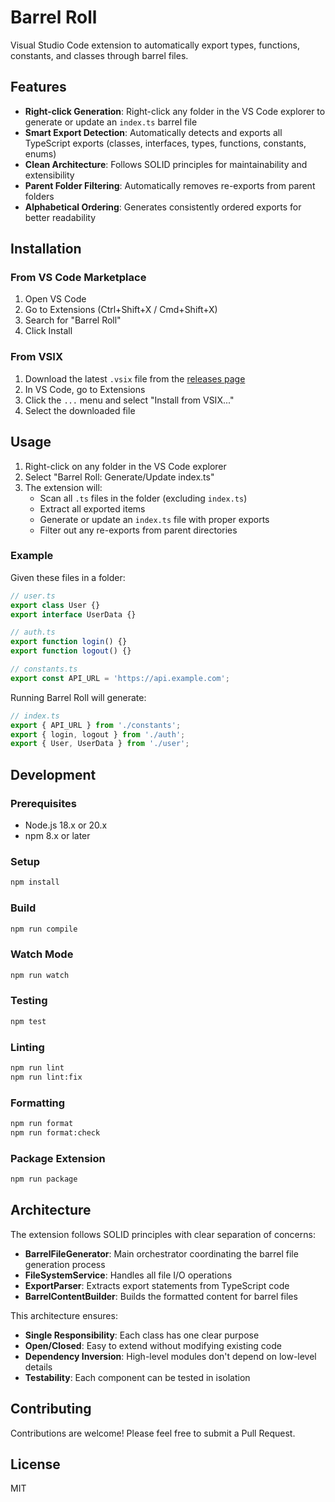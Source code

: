 # Barrel Roll

Visual Studio Code extension to automatically export types, functions, constants, and classes through barrel files.

## Features

- **Right-click Generation**: Right-click any folder in the VS Code explorer to generate or update an `index.ts` barrel file
- **Smart Export Detection**: Automatically detects and exports all TypeScript exports (classes, interfaces, types, functions, constants, enums)
- **Clean Architecture**: Follows SOLID principles for maintainability and extensibility
- **Parent Folder Filtering**: Automatically removes re-exports from parent folders
- **Alphabetical Ordering**: Generates consistently ordered exports for better readability

## Installation

### From VS Code Marketplace
1. Open VS Code
2. Go to Extensions (Ctrl+Shift+X / Cmd+Shift+X)
3. Search for "Barrel Roll"
4. Click Install

### From VSIX
1. Download the latest `.vsix` file from the [releases page](https://github.com/Coderrob/barrel-roll/releases)
2. In VS Code, go to Extensions
3. Click the `...` menu and select "Install from VSIX..."
4. Select the downloaded file

## Usage

1. Right-click on any folder in the VS Code explorer
2. Select "Barrel Roll: Generate/Update index.ts"
3. The extension will:
   - Scan all `.ts` files in the folder (excluding `index.ts`)
   - Extract all exported items
   - Generate or update an `index.ts` file with proper exports
   - Filter out any re-exports from parent directories

### Example

Given these files in a folder:
```typescript
// user.ts
export class User {}
export interface UserData {}

// auth.ts
export function login() {}
export function logout() {}

// constants.ts
export const API_URL = 'https://api.example.com';
```

Running Barrel Roll will generate:
```typescript
// index.ts
export { API_URL } from './constants';
export { login, logout } from './auth';
export { User, UserData } from './user';
```

## Development

### Prerequisites
- Node.js 18.x or 20.x
- npm 8.x or later

### Setup
```bash
npm install
```

### Build
```bash
npm run compile
```

### Watch Mode
```bash
npm run watch
```

### Testing
```bash
npm test
```

### Linting
```bash
npm run lint
npm run lint:fix
```

### Formatting
```bash
npm run format
npm run format:check
```

### Package Extension
```bash
npm run package
```

## Architecture

The extension follows SOLID principles with clear separation of concerns:

- **BarrelFileGenerator**: Main orchestrator coordinating the barrel file generation process
- **FileSystemService**: Handles all file I/O operations
- **ExportParser**: Extracts export statements from TypeScript code
- **BarrelContentBuilder**: Builds the formatted content for barrel files

This architecture ensures:
- **Single Responsibility**: Each class has one clear purpose
- **Open/Closed**: Easy to extend without modifying existing code
- **Dependency Inversion**: High-level modules don't depend on low-level details
- **Testability**: Each component can be tested in isolation

## Contributing

Contributions are welcome! Please feel free to submit a Pull Request.

## License

MIT
